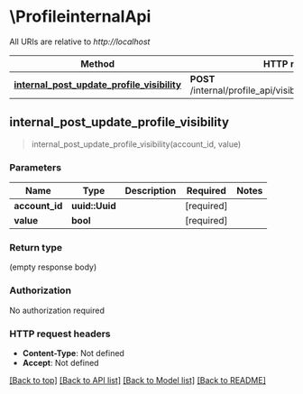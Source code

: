 # \ProfileinternalApi

All URIs are relative to *http://localhost*

Method | HTTP request | Description
------------- | ------------- | -------------
[**internal_post_update_profile_visibility**](ProfileinternalApi.md#internal_post_update_profile_visibility) | **POST** /internal/profile_api/visiblity/{account_id}/{value} | 



## internal_post_update_profile_visibility

> internal_post_update_profile_visibility(account_id, value)


### Parameters


Name | Type | Description  | Required | Notes
------------- | ------------- | ------------- | ------------- | -------------
**account_id** | **uuid::Uuid** |  | [required] |
**value** | **bool** |  | [required] |

### Return type

 (empty response body)

### Authorization

No authorization required

### HTTP request headers

- **Content-Type**: Not defined
- **Accept**: Not defined

[[Back to top]](#) [[Back to API list]](../README.md#documentation-for-api-endpoints) [[Back to Model list]](../README.md#documentation-for-models) [[Back to README]](../README.md)

